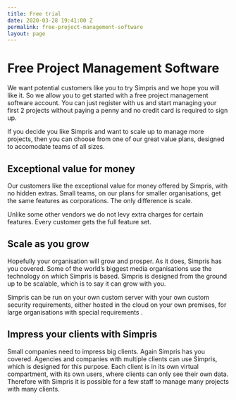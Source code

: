 ```yaml
---
title: Free trial
date: 2020-03-28 19:41:00 Z
permalink: free-project-management-software
layout: page
---
```


# Free Project Management Software
We want potential customers like you to try Simpris and we hope you will like it. So we allow you to get started with a free project management software account. You can just register with us and start managing your first 2 projects without paying a penny and no credit card is required to sign up.

If you decide you like Simpris and want to scale up to manage more projects, then you can choose from one of our great value plans, designed to accomodate teams of all sizes.

## Exceptional value for money
Our customers like the exceptional value for money offered by Simpris, with no hidden extras. Small teams, on our plans for smaller organisations, get the same features as corporations. The only difference is scale.

Unlike some other vendors we do not levy extra charges for certain features. Every customer gets the full feature set.

## Scale as you grow
Hopefully your organisation will grow and prosper. As it does, Simpris has you covered. Some of the world’s biggest media organisations use the technology on which Simpris is based. Simpris is designed from the ground up to be scalable, which is to say it can grow with you.

Simpris can be run on your own custom server with your own custom security requirements, either hosted in the cloud on your own premises, for large organisations with special requirements .

## Impress your clients with Simpris
Small companies need to impress big clients. Again Simpris has you covered. Agencies and companies with multiple clients can use Simpris, which  is designed for this purpose. Each client is in its own virtual compartment, with its own users, where clients can only see their own data. Therefore with Simpris it is possible for a few staff to manage many projects with many clients.